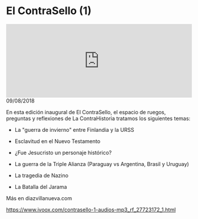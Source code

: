 # El ContraSello (1)
<iframe id='audio_88903085' frameborder='0' allowfullscreen='' scrolling='no' height='200' style='width:100%;' src='https://www.ivoox.com/player_ej_27723172_6_1.html' loading='lazy'></iframe>09/08/2018

En esta edición inaugural de El ContraSello, el espacio de ruegos, preguntas y reflexiones de La ContraHistoria tratamos los siguientes temas: 

 - La "guerra de invierno" entre Finlandia y la URSS

 - Esclavitud en el Nuevo Testamento

 - ¿Fue Jesucristo un personaje histórico?

 - La guerra de la Triple Alianza (Paraguay vs Argentina, Brasil y Uruguay)

 - La tragedia de Nazino

 - La Batalla del Jarama 

 Más en diazvillanueva.com

https://www.ivoox.com/contrasello-1-audios-mp3_rf_27723172_1.html
